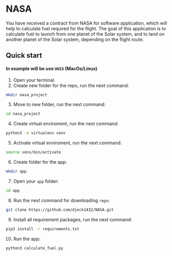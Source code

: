 # NASA
 You have received a contract from NASA for software application, which will help to calculate fuel required for the flight.
 The goal of this application is to calculate fuel to launch from one planet of the Solar system, and to land on another planet of the Solar system,
 depending on the flight route.

## Quick start
#### In example will be use `UNIX` (MacOs/Linux)

1. Open your terminal. 
2. Create new folder for the repo, run the next command:
```bash
mkdir nasa_project
```
3. Move to new folder, run the next command:
```bash
cd nasa_project
```
4. Create virtual enviroment, run the next command:
```bash
python3 -m virtualenv venv
```
5. Activate virtual enviroment, run the next command:
```bash
source venv/bin/activate
```
6. Create folder for the app:
```bash
mkdir app
```
7. Open your `app` folder:
```bash
cd app
```
8. Run the next command for downloading `repo`:
```bash
git clone https://github.com/djeck1432/NASA.git
```
9. Install all requirement packages, run the next command:
```bash
pip3 install -r requirements.txt
```
10. Run the app:
```bash
python3 calculate_fuel.py 
```
